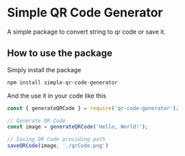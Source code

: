 # Simple QR Code Generator

A simple package to convert string to qr code or save it.

## How to use the package

Simply install the package

```bash
npm install simple-qr-code-generator
```

And the use it in your code like this

```JavaScript
const { generateQRCode } = require('qr-code-generator');

// Generate QR Code
const image = generateQRCode('Hello, World!');

// Saving QR Code providing path
saveQRCode(image, './qrCode.png')
```
